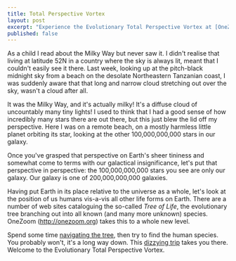 ```yaml
---
title: Total Perspective Vortex
layout: post
excerpt: "Experience the Evolutionary Total Perspective Vortex at [OneZoom](http://onezoom.org)."
published: false
---
```


As a child I read about the Milky Way but never saw it.  I didn't 
realise that living at latitude 52N in a country where the sky is
always lit, meant that I couldn't easily see it there.
Last week, looking up at the pitch-black midnight sky from a beach
on the desolate Northeastern Tanzanian coast, I was suddenly aware that
that long and narrow cloud stretching out over the sky, wasn't a cloud
after all.

It was the Milky Way, and it's actually milky!  It's a diffuse cloud
of uncountably many tiny lights!  I used to think that I had a good
sense of how incredibly many stars there are out there, but this
just blew the lid off my perspective.  Here I was on a remote beach,
on a mostly harmless little planet orbiting its star, looking at the
other 100,000,000,000 stars in our galaxy.

Once you've grasped that perspective on Earth's sheer tininess 
and somewhat come to terms with our galactical insignificance, let's
put that perspective in perspective: the 100,000,000,000 stars
you see are only our galaxy.  Our galaxy is one of 200,000,000,000
galaxies.

Having put Earth in its place relative to the universe as a whole,
let's look at the position of us humans vis-a-vis all other life forms
on Earth.  There are a number of web sites cataloguing the so-called
*Tree of Life*, the evolutionary tree branching out into all known
(and many more unknown) species.  OneZoom (<http://onezoom.org>) takes 
this to a whole new level.

Spend some time [navigating the tree](http://www.onezoom.org/life.html),
then try to find the human species.  You probably won't, it's a long way
down.  This [dizzying trip](http://www.onezoom.org/life.html) takes you
there.  Welcome to the Evolutionary Total Perspective Vortex.

